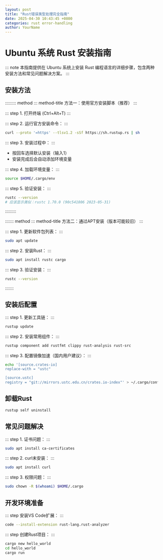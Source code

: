 ```yaml
---
layout: post
title: "Rust错误类型处理完全指南"
date: 2025-04-30 10:43:45 +0800
categories: rust error-handling
author: YourName
---
```

# Ubuntu 系统 Rust 安装指南

::: note
本指南提供在 Ubuntu 系统上安装 Rust 编程语言的详细步骤，包含两种安装方法和常见问题解决方案。
:::

## 安装方法

::::::::: method
::: method-title
方法一：使用官方安装脚本（推荐）
:::

::: step
1\. 打开终端 (Ctrl+Alt+T)
:::

::: step
2\. 运行官方安装命令：
:::

``` bash
curl --proto '=https' --tlsv1.2 -sSf https://sh.rustup.rs | sh
```

::: step
3\. 安装过程中：
:::

- 按回车选择默认安装（输入1）
- 安装完成后会自动添加环境变量

::: step
4\. 加载环境变量：
:::

``` bash
source $HOME/.cargo/env
```

::: step
5\. 验证安装：
:::

``` bash
rustc --version
# 应该显示类似：rustc 1.70.0 (90c541806 2023-05-31)
```
:::::::::

::::::: method
::: method-title
方法二：通过APT安装（版本可能较旧）
:::

::: step
1\. 更新软件包列表：
:::

``` bash
sudo apt update
```

::: step
2\. 安装Rust：
:::

``` bash
sudo apt install rustc cargo
```

::: step
3\. 验证安装：
:::

``` bash
rustc --version
```
:::::::

## 安装后配置

::: step
1\. 更新工具链：
:::

``` bash
rustup update
```

::: step
2\. 安装常用组件：
:::

``` bash
rustup component add rustfmt clippy rust-analysis rust-src
```

::: step
3\. 配置镜像加速（国内用户建议）：
:::

``` bash
echo '[source.crates-io]
replace-with = "ustc"

[source.ustc]
registry = "git://mirrors.ustc.edu.cn/crates.io-index"' > ~/.cargo/config
```

## 卸载Rust

``` bash
rustup self uninstall
```

## 常见问题解决

::: step
1\. 证书问题：
:::

``` bash
sudo apt install ca-certificates
```

::: step
2\. curl未安装：
:::

``` bash
sudo apt install curl
```

::: step
3\. 权限问题：
:::

``` bash
sudo chown -R $(whoami) $HOME/.cargo
```

## 开发环境准备

::: step
安装VS Code扩展：
:::

``` bash
code --install-extension rust-lang.rust-analyzer
```

::: step
创建Rust项目：
:::

``` bash
cargo new hello_world
cd hello_world
cargo run
```
